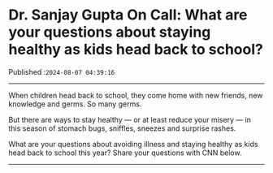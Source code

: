 # Dr. Sanjay Gupta On Call: What are your questions about staying healthy as kids head back to school?

Published :`2024-08-07 04:39:16`

---

When children head back to school, they come home with new friends, new knowledge and germs. So many germs.

But there are ways to stay healthy — or at least reduce your misery — in this season of stomach bugs, sniffles, sneezes and surprise rashes.

What are your questions about avoiding illness and staying healthy as kids head back to school this year? Share your questions with CNN below.

---

